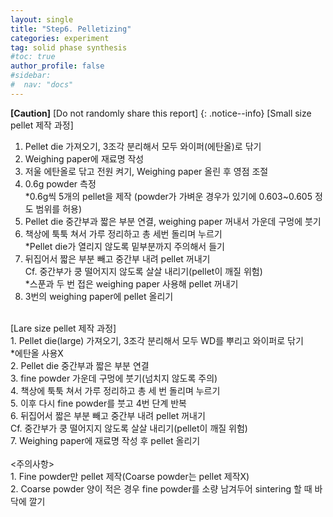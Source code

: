 ```yaml
---
layout: single
title: "Step6. Pelletizing"
categories: experiment
tag: solid phase synthesis
#toc: true
author_profile: false
#sidebar:
#  nav: "docs"
---
```


**[Caution]** [Do not randomly share this report]
{: .notice--info}
[Small size pellet 제작 과정] <br>
1.	Pellet die 가져오기, 3조각 분리해서 모두 와이퍼(에탄올)로 닦기<br>
2.	Weighing paper에 재료명 작성<br>
3.	저울 에탄올로 닦고 전원 켜기, Weighing paper 올린 후 영점 조절<br>
4.	0.6g powder 측정<br>
 *0.6g씩 5개의 pellet을 제작 (powder가 가벼운 경우가 있기에 0.603~0.605 정도 범위를 허용)<br>
5.	Pellet die 중간부과 짧은 부분 연결, weighing paper 꺼내서 가운데 구멍에 붓기<br>
6.	책상에 툭툭 쳐서 가루 정리하고 총 세번 돌리며 누르기<br>
 *Pellet die가 열리지 않도록 밑부분까지 주의해서 들기<br>
7.	뒤집어서 짧은 부분 빼고 중간부 내려 pellet 꺼내기<br>
 Cf. 중간부가 쿵 떨어지지 않도록 살살 내리기(pellet이 깨질 위험)<br>
 *스푼과 두 번 접은 weighing paper 사용해 pellet 꺼내기<br>
8.	3번의 weighing paper에 pellet 올리기<br>
<br>
[Lare size pellet 제작 과정] <br>
1. Pellet die(large) 가져오기, 3조각 분리해서 모두 WD를 뿌리고 와이퍼로 닦기<br>
 *에탄올 사용X<br>
2. Pellet die 중간부과 짧은 부분 연결<br>
3. fine powder 가운데 구멍에 붓기(넘치지 않도록 주의)<br>
4. 책상에 툭툭 쳐서 가루 정리하고 총 세 번 돌리며 누르기<br>
5. 이후 다시 fine powder를 붓고 4번 단계 반복<br>
6. 뒤집어서 짧은 부분 빼고 중간부 내려 pellet 꺼내기<br>
Cf. 중간부가 쿵 떨어지지 않도록 살살 내리기(pellet이 깨질 위험)<br>
7. Weighing paper에 재료명 작성 후 pellet 올리기<br>
<br>
<주의사항><br>
1. Fine powder만 pellet 제작(Coarse powder는 pellet 제작X)<br>
2. Coarse powder 양이 적은 경우 fine powder를 소량 남겨두어 sintering 할 때 바닥에 깔기<br>
